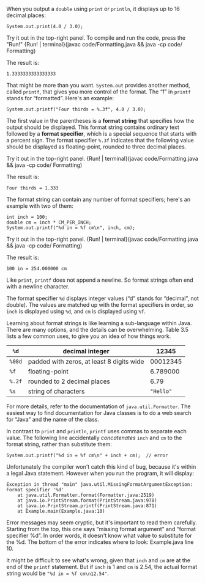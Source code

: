 When you output a `double` using `print` or `println`, it displays up to 16 decimal places:

```code
System.out.print(4.0 / 3.0);
```

Try it out in the top-right panel. To compile and run the code, press the "Run!"
{Run! | terminal}(javac code/Formatting.java && java -cp code/ Formatting)


The result is:

```code
1.3333333333333333
```


That might be more than you want. `System.out` provides another method, called `printf`, that gives you more control of the format. The “f” in `printf` stands for “formatted”. Here's an example:

```code
System.out.printf("Four thirds = %.3f", 4.0 / 3.0);
```


The first value in the parentheses is a **format string** that specifies how the output should be displayed. This format string contains ordinary text followed by a **format specifier**, which is a special sequence that starts with a percent sign. The format specifier `%.3f` indicates that the following value should be displayed as floating-point, rounded to three decimal places.

Try it out in the top-right panel.
{Run! | terminal}(javac code/Formatting.java && java -cp code/ Formatting)

The result is:

```code
Four thirds = 1.333
```

The format string can contain any number of format specifiers; here's an example with two of them:

```code
int inch = 100;
double cm = inch * CM_PER_INCH;
System.out.printf("%d in = %f cm\n", inch, cm);
```

Try it out in the top-right panel.
{Run! | terminal}(javac code/Formatting.java && java -cp code/ Formatting)

The result is:

```code
100 in = 254.000000 cm
```

Like `print`, `printf` does not append a newline. So format strings often end with a newline character.

The format specifier `%d` displays integer values (“d” stands for “decimal”, not double). The values are matched up with the format specifiers in order, so `inch` is displayed using `%d`, and `cm` is displayed using `%f`.

Learning about format strings is like learning a sub-language within Java. There are many options, and the details can be overwhelming. Table 3.5 lists a few common uses, to give you an idea of how things work.

|`%d`|decimal integer|12345 |
|-|-|-|
|`%08d`|padded with zeros, at least 8 digits wide|00012345 |
|`%f`|floating-point|6.789000 |
|`%.2f`|rounded to 2 decimal places|6.79 |
|`%s`|string of characters|`"Hello"` |


For more details, refer to the documentation of `java.util.Formatter`. The easiest way to find documentation for Java classes is to do a web search for “Java” and the name of the class.

In contrast to `print` and `println`, `printf` uses commas to separate each value. The following line accidentally *concatenates* `inch` and `cm` to the format string, rather than substitute them:

```code
System.out.printf("%d in = %f cm\n" + inch + cm);  // error
```

Unfortunately the compiler won't catch this kind of bug, because it's within a legal Java statement. However when you run the program, it will display:

```code
Exception in thread "main" java.util.MissingFormatArgumentException:
Format specifier '%d'
    at java.util.Formatter.format(Formatter.java:2519)
    at java.io.PrintStream.format(PrintStream.java:970)
    at java.io.PrintStream.printf(PrintStream.java:871)
    at Example.main(Example.java:10)
```

Error messages may seem cryptic, but it's important to read them carefully. Starting from the top, this one says “missing format argument” and “format specifier %d”. In order words, it doesn't know what value to substitute for the %d. The bottom of the error indicates where to look: Example.java line 10.

It might be difficult to see what's wrong, given that `inch` and `cm` are at the end of the `printf` statement. But if `inch` is 1 and `cm` is 2.54, the actual format string would be `"%d in = %f cm\n12.54"`.